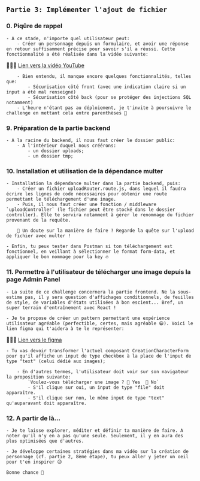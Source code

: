 ## ```Partie 3: Implémenter l'ajout de fichier```

### 0. Piqûre de rappel

    - A ce stade, n'importe quel utilisateur peut:
        - Créer un personnage depuis un formulaire, et avoir une réponse en retour suffisamment précise pour savoir s'il a réussi. Cette fonctionnalité a été réalisée dans la vidéo suivante: 

🔽🔽🔽      [Lien vers la vidéo YouTube](https://www.youtube.com/watch?v=AR2-vcDQ8_E)

        - Bien entendu, il manque encore quelques fonctionnalités, telles que: 
            - Sécurisation côté front (avec une indication claire si un input a été mal renseigné)
            - Sécurisation côté back (pour se protéger des injections SQL notamment)
        - L'heure n'étant pas au déploiement, je t'invite à poursuivre le challenge en mettant cela entre parenthèses 🙂

### 9. Préparation de la partie backend

    - A la racine du backend, il nous faut créer le dossier public:
        - A l'intérieur duquel nous créérons:
            - un dossier uploads;
            - un dossier tmp;

### 10. Installation et utilisation de la dépendance multer

    - Installation la dépendance multer dans la partie backend, puis:
        - Créer un fichier uploadRouter.route.js, dans lequel il faudra écrire les lignes de code nécessaires pour obtenir une route permettant le téléchargement d'une image.
        - Puis, il nous faut créer une fonction / middleware `uploadController` (le fichier peut être stocké dans le dossier controller). Elle te servira notamment à gérer le renommage du fichier provenant de la requête.

        🤨 Un doute sur la manière de faire ? Regarde la quête sur l'upload de fichier avec multer !

    - Enfin, tu peux tester dans Postman si ton téléchargement est fonctionnel, en veillant à sélectionner le format form-data, et appliquer le bon nommage pour la key 🔥

### 11. Permettre à l'utilisateur de télécharger une image depuis la page Admin Panel

    - La suite de ce challenge concernera la partie frontend. Ne la sous-estime pas, il y sera question d'affichages conditionnels, de feuilles de style, de variables d'états utilisées à bon escient... Bref, un super terrain d'entraînement avec React !

    - Je te propose de créer un pattern permettant une expérience utilisateur agréable (perfectible, certes, mais agréable 😀). Voici le lien figma qui t'aidera à te le représenter:

🔽🔽🔽      [Lien vers le figma](https://www.figma.com/file/LmZN4c2DVjuBvDgk2KfCT0/Rick-%26-Morty-Fullstack-Challenge?type=design&mode=design&t=WMhBFYfrwKhDo6AW-1) 

    - Tu vas devoir transformer l'actuel composant CreationCharacterForm pour qu'il affiche un input de type checkbox à la place de l'input de type "text" (celui dédié aux images);
    
        - En d'autres termes, l'utilisateur doit voir sur son navigateur la proposition suivante:
            `Voulez-vous télécharger une image ? 🔘 Yes  🔘 No`
            - S'il clique sur oui, un input de type "file" doit apparaître. 
            - S'il clique sur non, le même input de type "text" qu'auparavant doit apparaître.

### 12. A partir de là...

    - Je te laisse explorer, méditer et définir ta manière de faire. A noter qu'il n'y en a pas qu'une seule. Seulement, il y en aura des plus optimisées que d'autres.

    - Je développe certaines stratégies dans ma vidéo sur la création de personnage (cf. partie 2, 8ème étape), tu peux aller y jeter un oeil pour t'en inspirer 😉

    Bonne chance 🚀
